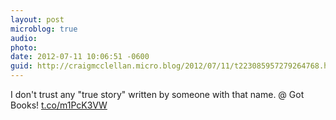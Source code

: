 ```yaml
---
layout: post
microblog: true
audio: 
photo: 
date: 2012-07-11 10:06:51 -0600
guid: http://craigmcclellan.micro.blog/2012/07/11/t223085957279264768.html
---
```

I don't trust any "true story" written by someone with that name.   @ Got Books! [t.co/m1PcK3VW](http://t.co/m1PcK3VW)
